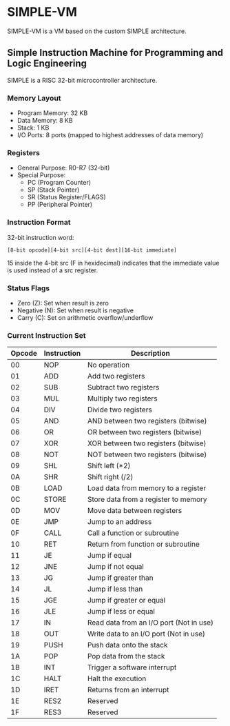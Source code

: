 # SIMPLE-VM

SIMPLE-VM is a VM based on the custom SIMPLE architecture.

## Simple Instruction Machine for Programming and Logic Engineering

SIMPLE is a RISC 32-bit microcontroller architecture.

### Memory Layout
- Program Memory: 32 KB
- Data Memory: 8 KB
- Stack: 1 KB
- I/O Ports: 8 ports (mapped to highest addresses of data memory)

### Registers
- General Purpose: R0-R7 (32-bit)
- Special Purpose:
  - PC (Program Counter)
  - SP (Stack Pointer)
  - SR (Status Register/FLAGS)
  - PP (Peripheral Pointer)

### Instruction Format
32-bit instruction word:
```
[8-bit opcode][4-bit src][4-bit dest][16-bit immediate]
```

15 inside the 4-bit src (F in hexidecimal) indicates that the immediate value is used instead of a src register.

### Status Flags
- Zero (Z): Set when result is zero
- Negative (N): Set when result is negative
- Carry (C): Set on arithmetic overflow/underflow

### Current Instruction Set

| Opcode | Instruction | Description |
|--------|-------------|-------------|
| 00   | NOP         | No operation |
| 01   | ADD         | Add two registers |
| 02   | SUB         | Subtract two registers |
| 03   | MUL         | Multiply two registers |
| 04   | DIV         | Divide two registers |
| 05   | AND         | AND between two registers (bitwise) |
| 06   | OR          | OR between two registers (bitwise) |
| 07   | XOR         | XOR between two registers (bitwise) |
| 08   | NOT         | NOT between two registers (bitwise) |
| 09   | SHL         | Shift left (*2) |
| 0A   | SHR         | Shift right (/2) |
| 0B   | LOAD        | Load data from memory to a register |
| 0C   | STORE       | Store data from a register to memory |
| 0D   | MOV         | Move data between registers |
| 0E   | JMP         | Jump to an address |
| 0F   | CALL        | Call a function or subroutine |
| 10   | RET         | Return from function or subroutine |
| 11   | JE          | Jump if equal |
| 12   | JNE         | Jump if not equal |
| 13   | JG          | Jump if greater than |
| 14   | JL          | Jump if less than |
| 15   | JGE         | Jump if greater or equal |
| 16   | JLE         | Jump if less or equal |
| 17   | IN          | Read data from an I/O port (Not in use) |
| 18   | OUT         | Write data to an I/O port (Not in use) |
| 19   | PUSH        | Push data onto the stack |
| 1A   | POP         | Pop data from the stack |
| 1B   | INT         | Trigger a software interrupt |
| 1C   | HALT        | Halt the execution |
| 1D   | IRET        | Returns from an interrupt |
| 1E   | RES2        | Reserved |
| 1F   | RES3        | Reserved |